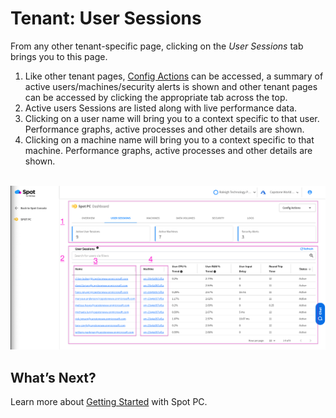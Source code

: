 <meta name="robots" content="noindex">

# Tenant: User Sessions
From any other tenant-specific page, clicking on the _User Sessions_ tab brings you to this page.

1. Like other tenant pages, [Config Actions](spot-pc/features/config-actions) can be accessed, a summary of active users/machines/security alerts is shown and other tenant pages can be accessed by clicking the appropriate tab across the top.
2. Active users Sessions are listed along with live performance data.
3. Clicking on a user name will bring you to a context specific to that user. Performance graphs, active processes and other details are shown.
4. Clicking on a machine name will bring you to a context specific to that machine. Performance graphs, active processes and other details are shown.

<br><a href="https://docs.spot.io/spot-pc/_media/features-spot-pc-console-tenant-user-sessions-01.png" target="_blank"><img src="/spot-pc/_media/features-spot-pc-console-tenant-user-sessions-01.png" alt="Click to Enlarge" width="1000"> </a>

## What’s Next?

Learn more about [Getting Started](spot-pc/getting-started/) with Spot PC.
